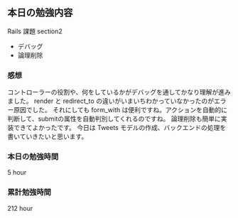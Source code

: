 ## 本日の勉強内容

Rails 課題
section2
- デバッグ
- 論理削除

### 感想

コントローラーの役割や、何をしているかがデバッグを通してかなり理解が進みました。
render と redirect_to の違いがいまいちわかっていなかったのがエラー原因でした。
それにしても form_with は便利ですね。アクションを自動的に判断して、submitの属性を自動判別してくれるのですね。
論理削除も簡単に実装できてよかったです。
今日は Tweets モデルの作成、バックエンドの処理を書いていきたいと思います。

### 本日の勉強時間

5 hour

### 累計勉強時間

212 hour
